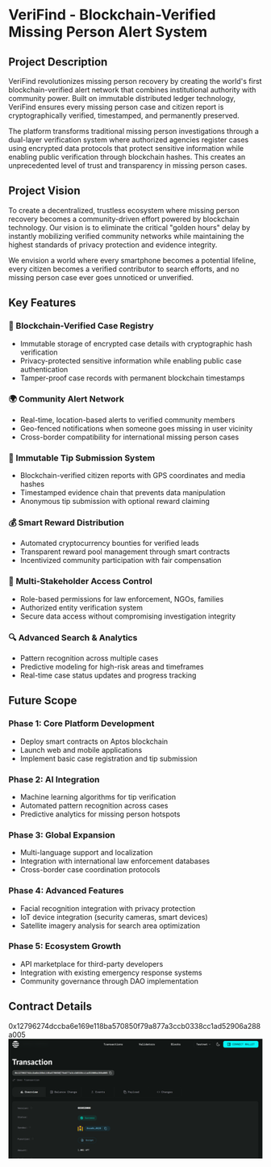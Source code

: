 # VeriFind - Blockchain-Verified Missing Person Alert System

## Project Description

VeriFind revolutionizes missing person recovery by creating the world's first blockchain-verified alert network that combines institutional authority with community power. Built on immutable distributed ledger technology, VeriFind ensures every missing person case and citizen report is cryptographically verified, timestamped, and permanently preserved.

The platform transforms traditional missing person investigations through a dual-layer verification system where authorized agencies register cases using encrypted data protocols that protect sensitive information while enabling public verification through blockchain hashes. This creates an unprecedented level of trust and transparency in missing person cases.

## Project Vision

To create a decentralized, trustless ecosystem where missing person recovery becomes a community-driven effort powered by blockchain technology. Our vision is to eliminate the critical "golden hours" delay by instantly mobilizing verified community networks while maintaining the highest standards of privacy protection and evidence integrity.

We envision a world where every smartphone becomes a potential lifeline, every citizen becomes a verified contributor to search efforts, and no missing person case ever goes unnoticed or unverified.

## Key Features

### 🔐 Blockchain-Verified Case Registry
- Immutable storage of encrypted case details with cryptographic hash verification
- Privacy-protected sensitive information while enabling public case authentication
- Tamper-proof case records with permanent blockchain timestamps

### 🌍 Community Alert Network
- Real-time, location-based alerts to verified community members
- Geo-fenced notifications when someone goes missing in user vicinity
- Cross-border compatibility for international missing person cases

### 📍 Immutable Tip Submission System
- Blockchain-verified citizen reports with GPS coordinates and media hashes
- Timestamped evidence chain that prevents data manipulation
- Anonymous tip submission with optional reward claiming

### 💰 Smart Reward Distribution
- Automated cryptocurrency bounties for verified leads
- Transparent reward pool management through smart contracts
- Incentivized community participation with fair compensation

### 👥 Multi-Stakeholder Access Control
- Role-based permissions for law enforcement, NGOs, families
- Authorized entity verification system
- Secure data access without compromising investigation integrity

### 🔍 Advanced Search & Analytics
- Pattern recognition across multiple cases
- Predictive modeling for high-risk areas and timeframes
- Real-time case status updates and progress tracking

## Future Scope

### Phase 1: Core Platform Development
- Deploy smart contracts on Aptos blockchain
- Launch web and mobile applications
- Implement basic case registration and tip submission

### Phase 2: AI Integration
- Machine learning algorithms for tip verification
- Automated pattern recognition across cases
- Predictive analytics for missing person hotspots

### Phase 3: Global Expansion
- Multi-language support and localization
- Integration with international law enforcement databases
- Cross-border case coordination protocols

### Phase 4: Advanced Features
- Facial recognition integration with privacy protection
- IoT device integration (security cameras, smart devices)
- Satellite imagery analysis for search area optimization

### Phase 5: Ecosystem Growth
- API marketplace for third-party developers
- Integration with existing emergency response systems
- Community governance through DAO implementation

## Contract Details

0x12796274dccba6e169e118ba570850f79a877a3ccb0338cc1ad52906a288a005
![alt text](<Screenshot 2025-08-14 115528.png>)
